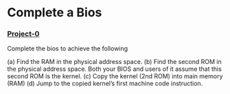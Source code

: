 # Complete a Bios

### [Project-0](https://sfkaplan.people.amherst.edu/courses/2024/spring/COSC-277/assignments/project-0.pdf)

Complete the bios to achieve the following

(a) Find the RAM in the physical address space.
(b) Find the second ROM in the physical address space. Both your BIOS and users
of it assume that this second ROM is the kernel.
(c) Copy the kernel (2nd ROM) into main memory (RAM)
(d) Jump to the copied kernel’s first machine code instruction.